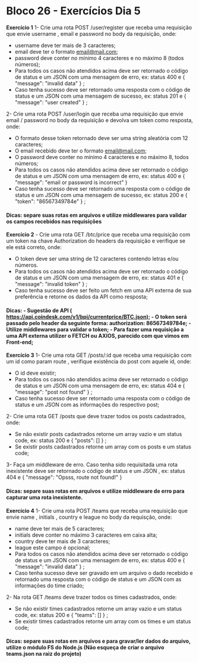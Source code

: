 # Bloco 26 - Exercícios Dia 5


**Exercício 1** 
1- Crie uma rota POST /user/register que receba uma requisição que envie username , email e password no body da requisição, onde:

- username deve ter mais de 3 caracteres;
- email deve ter o formato email@mail.com;
- password deve conter no mínimo 4 caracteres e no máximo 8 (todos números);
- Para todos os casos não atendidos acima deve ser retornado o código de status e um JSON com uma mensagem de erro, ex: status 400 e { "message": "invalid data" } ;
- Caso tenha sucesso deve ser retornado uma resposta com o código de status e um JSON com uma mensagem de sucesso, ex: status 201 e { "message": "user created" } ;


2-  Crie uma rota POST /user/login que receba uma requisição que envie email / password no body da requisição e devolva um token como resposta, onde:

- O formato desse token retornado deve ser uma string aleatória com 12 caracteres;
- O email recebido deve ter o formato email@mail.com;
- O password deve conter no mínimo 4 caracteres e no máximo 8, todos números;
- Para todos os casos não atendidos acima deve ser retornado o código de status e um JSON com uma mensagem de erro, ex: status 400 e { "message": "email or password is incorrect" }
- Caso tenha sucesso deve ser retornado uma resposta com o código de status e um JSON com uma mensagem de sucesso, ex: status 200 e { "token": "86567349784e" } ;

#### Dicas: separe suas rotas em arquivos e utilize middlewares para validar os campos recebidos nas requisições


**Exercício 2**  - Crie uma rota GET /btc/price que receba uma requisição com um token na chave Authorization do headers da requisição e verifique se ele está correto, onde:

- O token deve ser uma string de 12 caracteres contendo letras e/ou números.
- Para todos os casos não atendidos acima deve ser retornado o código de status e um JSON com uma mensagem de erro, ex: status 401 e { "message": "invalid token" } ;
- Caso tenha sucesso deve ser feito um fetch em uma API externa de sua preferência e retorne os dados da API como resposta;

#### Dicas: - Sugestão de API ( https://api.coindesk.com/v1/bpi/currentprice/BTC.json); - O token será passado pelo header da seguinte forma: authorization: 86567349784e; - Utilize middlewares para validar o token; - Para fazer uma requisição a uma API externa utilizer o FETCH ou AXIOS, parecido com que vimos em Front-end;


**Exercício 3**
1- Crie uma rota GET /posts/:id que receba uma requisição com um id como param route , verifique existência do post com aquele id, onde:

- O id deve existir;
- Para todos os casos não atendidos acima deve ser retornado o código de status e um JSON com uma mensagem de erro, ex: status 404 e { "message": "post not found" } ;
- Caso tenha sucesso deve ser retornado uma resposta com o código de status e um JSON com as informações do respectivo post;


2- Crie uma rota GET /posts que deve trazer todos os posts cadastrados, onde:

- Se não existir posts cadastrados retorne um array vazio e um status code, ex: status 200 e { "posts": [] } ;
- Se existir posts cadastrados retorne um array com os posts e um status code;

3- Faça um middleware de erro. Caso tenha sido requisitada uma rota inexistente deve ser retornado o código de status e um JSON , ex: status 404 e { "message": "Opsss, route not found!" }

#### Dicas: separe suas rotas em arquivos e utilize middleware de erro para capturar uma rota inexistente.



**Exercício 4**
1- Crie uma rota POST /teams que receba uma requisição que envie name , initials , country e league no body da requisção, onde:

- name deve ter mais de 5 caracteres;
- initials deve conter no máximo 3 caracteres em caixa alta;
- country deve ter mais de 3 caracteres;
- league este campo é opcional;
- Para todos os casos não atendidos acima deve ser retornado o código de status e um JSON com uma mensagem de erro, ex: status 400 e { "message": "invalid data" } ;
- Caso tenha sucesso deve ser gravado em um arquivo o dado recebido e retornado uma resposta com o código de status e um JSON com as informações do time criado;

2- Na rota GET /teams deve trazer todos os times cadastrados, onde:

- Se não existir times cadastrados retorne um array vazio e um status code, ex: status 200 e { "teams": [] } ;
- Se existir times cadastrados retorne um array com os times e um status code;

#### Dicas: separe suas rotas em arquivos e para gravar/ler dados do arquivo, utilize o módulo FS do Node.js (Não esqueça de criar o arquivo teams.json na raiz do projeto)
